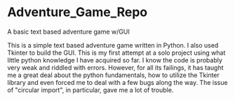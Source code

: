 # Adventure_Game_Repo
A basic text based adventure game w/GUI

This is a simple text based adventure game written in Python. I also used Tkinter to build the GUI.
This is my first attempt at a solo project using what little python knowledge I have acquired so far.
I know the code is probably very weak and riddled with errors. However, for all its failings, it has 
taught me a great deal about the python fundamentals, how to utilize the Tkinter library and even forced 
me to deal with a few bugs along the way. The issue of "circular import", in particular, gave me a lot
of trouble. 
